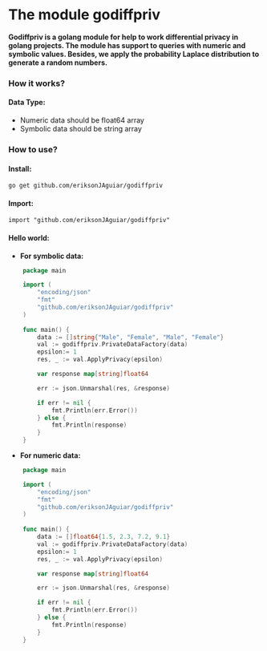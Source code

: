 # The module godiffpriv
**Godiffpriv is a golang module for help to work differential privacy in golang projects. The module has support to queries with numeric and symbolic values. Besides, we apply the probability Laplace distribution to generate a random numbers.**


### How it works?

#### Data Type:
- Numeric data should be float64 array
- Symbolic data should be string array

### How to use?

#### Install:
`
go get github.com/eriksonJAguiar/godiffpriv
`

#### Import:

`
import "github.com/eriksonJAguiar/godiffpriv"
`

#### Hello world:

- **For symbolic data:**

```go	
	package main

	import (
		"encoding/json"
		"fmt"
		"github.com/eriksonJAguiar/godiffpriv"
	)
	
	func main() {
		data := []string{"Male", "Female", "Male", "Female"}
		val := godiffpriv.PrivateDataFactory(data)
		epsilon:= 1
		res, _ := val.ApplyPrivacy(epsilon)

		var response map[string]float64

		err := json.Unmarshal(res, &response)

		if err != nil {
			fmt.Println(err.Error())
		} else {
			fmt.Println(response)
		}
	}
```

- **For numeric data:**

```go
  	package main

	import (
		"encoding/json"
		"fmt"
		"github.com/eriksonJAguiar/godiffpriv"
	)
	
	func main() {
		data := []float64{1.5, 2.3, 7.2, 9.1}
		val := godiffpriv.PrivateDataFactory(data)
		epsilon:= 1
		res, _ := val.ApplyPrivacy(epsilon)

		var response map[string]float64

		err := json.Unmarshal(res, &response)

		if err != nil {
			fmt.Println(err.Error())
		} else {
			fmt.Println(response)
		}
	}
```


